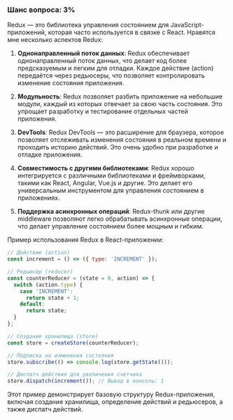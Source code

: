 ### Шанс вопроса: 3%

Redux — это библиотека управления состоянием для JavaScript-приложений, которая часто используется в связке с React. Нравятся мне несколько аспектов Redux:

1. **Однонаправленный поток данных**: Redux обеспечивает однонаправленный поток данных, что делает код более предсказуемым и легким для отладки. Каждое действие (action) передаётся через редьюсеры, что позволяет контролировать изменение состояния приложения.

2. **Модульность**: Redux позволяет разбить приложение на небольшие модули, каждый из которых отвечает за свою часть состояния. Это упрощает разработку и тестирование отдельных частей приложения.

3. **DevTools**: Redux DevTools — это расширение для браузера, которое позволяет отслеживать изменения состояния в реальном времени и проходить историю действий. Это очень удобно при разработке и отладке приложения.

4. **Совместимость с другими библиотеками**: Redux хорошо интегрируется с различными библиотеками и фреймворками, такими как React, Angular, Vue.js и другие. Это делает его универсальным инструментом для управления состоянием в приложениях.

5. **Поддержка асинхронных операций**: Redux-thunk или другие middleware позволяют легко обрабатывать асинхронные операции, что делает управление состоянием более мощным и гибким.

Пример использования Redux в React-приложении:

```javascript
// Действие (action)
const increment = () => ({ type: 'INCREMENT' });

// Редьюсер (reducer)
const counterReducer = (state = 0, action) => {
  switch (action.type) {
    case 'INCREMENT':
      return state + 1;
    default:
      return state;
  }
};

// Создание хранилища (store)
const store = createStore(counterReducer);

// Подписка на изменения состояния
store.subscribe(() => console.log(store.getState()));

// Диспатч действия для увеличения счетчика
store.dispatch(increment()); // Вывод в консоль: 1
```

Этот пример демонстрирует базовую структуру Redux-приложения, включая создание хранилища, определение действий и редьюсеров, а также диспатч действий.